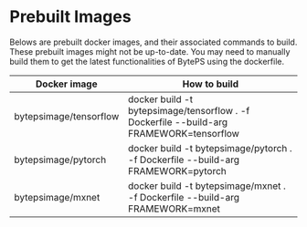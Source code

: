 # Prebuilt Images

Belows are prebuilt docker images, and their associated commands to build. These prebuilt images might not be up-to-date.
You may need to manually build them to get the latest functionalities of BytePS using the dockerfile.

| Docker image | How to build |
| --- | --- |
| bytepsimage/tensorflow       | docker build -t bytepsimage/tensorflow . -f Dockerfile --build-arg FRAMEWORK=tensorflow |
| bytepsimage/pytorch          | docker build -t bytepsimage/pytorch . -f Dockerfile --build-arg FRAMEWORK=pytorch |
| bytepsimage/mxnet            | docker build -t bytepsimage/mxnet . -f Dockerfile --build-arg FRAMEWORK=mxnet |
